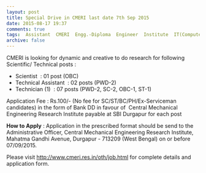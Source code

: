 ```yaml
---
layout: post
title: Special Drive in CMERI last date 7th Sep 2015   
date: 2015-08-17 19:37
comments: true
tags:  Assistant  CMERI  Engg.-Diploma  Engineer  Institute  IT(Computer)  Special Drive  Technical  Technician  WB 
archive: false
---
```

CMERI is looking for dynamic and creative to do research for following Scientific/ Technical posts :

- Scientist   : 01 post (OBC) 
- Technical Assistant  : 02 posts (PWD-2)
- Technician (1)  : 07 posts (PWD-2, SC-2, OBC-1, ST-1) 

Application Fee : Rs.100/- (No fee for SC/ST/BC/PH/Ex-Serviceman candidates) in the form of Bank DD in favour of  Central Mechanical Engineering Research Institute payable at SBI Durgapur for each post

**How to Apply** : Application in the prescribed format should be send to the Administrative Officer, Central Mechanical Engineering Research Institute, Mahatma Gandhi Avenue, Durgapur - 713209 (West Bengal) on or before 07/09/2015.


Please visit <http://www.cmeri.res.in/oth/job.html> for complete details and application form. 



